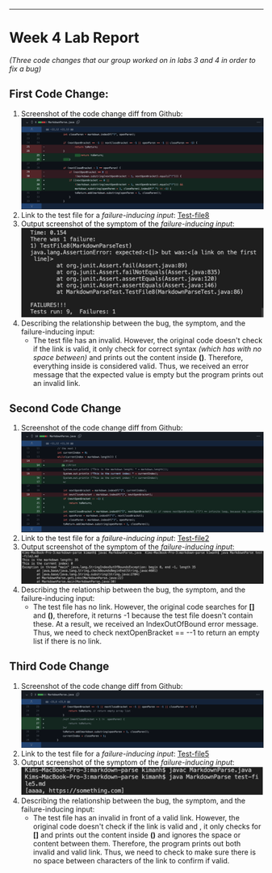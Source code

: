 ***
# Week 4 Lab Report 
*(Three code changes that our group worked on in labs 3 and 4 in order to fix a bug)*
## First Code Change:
1. Screenshot of the code change diff from Github:
![Image](photo2/1-diff.png)
2. Link to the test file for a *failure-inducing input*: [Test-file8](https://github.com/anhbch/CSE15L-TheLunaMoths/blob/main/test-file8.md)
3.  Output screenshot of the symptom of the *failure-inducing input*: 
![Image](photo2/1-error.png)
4. Describing the relationship between the bug, the symptom, and the failure-inducing input: 
    * The test file has an invalid. However, the original code doesn't check if the link is valid, it only check for correct syntax *(which has **[]()** with no space between)* and prints out the content inside **()**. Therefore, everything inside is considered valid. Thus, we received an error message that the expected value is empty but the program prints out an invalid link.

## Second Code Change
1. Screenshot of the code change diff from Github:
![Image](photo2/2-diff.png)
2. Link to the test file for a *failure-inducing input*: [Test-file2](https://github.com/anhbch/markdown-parse/blob/main/test-file2.md)
3.  Output screenshot of the symptom of the *failure-inducing input*: 
![Image](photo2/2-error.png)
4. Describing the relationship between the bug, the symptom, and the failure-inducing input: 
    * The test file has no link. However, the original code searches for **[]** and **()**, therefore, it returns -1 because the test file doesn't contain these. At a result, we received an IndexOutOfBound error message. Thus, we need to check nextOpenBracket == --1 to return an empty list if there is no link.

## Third Code Change
1. Screenshot of the code change diff from Github:
![Image](photo2/3-diff.png)
2. Link to the test file for a *failure-inducing input*: [Test-file5](https://github.com/anhbch/markdown-parse/blob/main/test-file5.md)
3.  Output screenshot of the symptom of the *failure-inducing input*: 
![Image](photo2/3-error.png)
4. Describing the relationship between the bug, the symptom, and the failure-inducing input: 
    * The test file has an invalid in front of a valid link. However, the original code doesn't check if the link is valid and , it only checks for **[]** and prints out the content inside **()** and ignores the space or content between them. Therefore, the program prints out both invalid and valid link. Thus, we need to check to make sure there is no space between characters of the link to confirm if valid. 